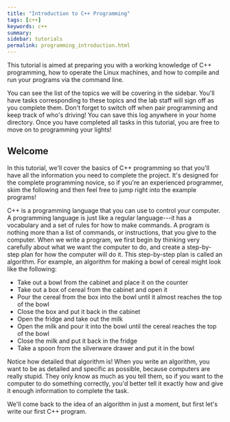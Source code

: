```yaml
---
title: "Introduction to C++ Programming"
tags: [c++]
keywords: c++
summary:
sidebar: tutorials
permalink: programming_introduction.html
---
```


This tutorial is aimed at preparing you with a working knowledge of C++ programming, how to operate the Linux machines, and how to compile and run your programs via the command line.

You can see the list of the topics we will be covering in the sidebar. You'll have tasks corresponding to these topics and the lab staff will sign off as you complete them. Don't forget to switch off when pair programming and keep track of who's driving! You can save this log anywhere in your home directory. Once you have completed all tasks in this tutorial, you are free to move on to programming your lights!

## Welcome

In this tutorial, we'll cover the basics of C++ programming so that you'll have all the information you need to complete the project. It's designed for the complete programming novice, so if you're an experienced programmer, skim the following and then feel free to jump right into the example programs!

C++ is a programming language that you can use to control your computer. A programming language is just like a regular language---it has a vocabulary and a set of rules for how to make commands. A program is nothing more than a list of commands, or instructions, that you give to the computer. When we write a program, we first begin by thinking very carefully about what we want the computer to do, and create a step-by-step plan for how the computer will do it. This step-by-step plan is called an algorithm. For example, an algorithm for making a bowl of cereal might look like the following:

- Take out a bowl from the cabinet and place it on the counter
- Take out a box of cereal from the cabinet and open it
- Pour the cereal from the box into the bowl until it almost reaches the top of the bowl
- Close the box and put it back in the cabinet
- Open the fridge and take out the milk
- Open the milk and pour it into the bowl until the cereal reaches the top of the bowl
- Close the milk and put it back in the fridge
- Take a spoon from the silverware drawer and put it in the bowl

Notice how detailed that algorithm is! When you write an algorithm, you want to be as detailed and specific as possible, because computers are really stupid. They only know as much as you tell them, so if you want to the computer to do something correctly, you'd better tell it exactly how and give it enough information to complete the task.

We'll come back to the idea of an algorithm in just a moment, but first let's write our first C++ program.

